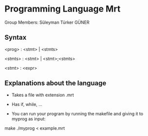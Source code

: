 # Programming Language Mrt
Group Members: Süleyman Türker GÜNER


## Syntax

\<prog\> : \<stmt\> | \<stmts\>

\<stmts\> : \<stmt\> | \<stmt\>;\<stmts\>

\<stmt\> : \<expr\> 

## Explanations about the language

- Takes a file with extension .mrt
- Has if, while, ...

- You can run your program by running the makefile and giving it to myprog as input:

make
./myprog < example.mrt
